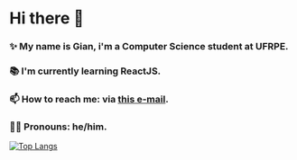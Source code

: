 # Hi there 👋

### ✨ My name is Gian, i'm a Computer Science student at UFRPE.

### 📚 I'm currently learning ReactJS.

<!-- ### 🔨 I’m currently working on...-->

<!-- 🤔 I’m looking for help with ... -->

<!-- 👯 I’m looking to collaborate on... -->

### 📫 How to reach me: via [this e-mail](mailto:gdass8000@gmail.com).

### 🧑🏻 Pronouns: he/him.

<!-- ⚡ Fun fact: ... -->

[![Top Langs](https://github-readme-stats.vercel.app/api/top-langs/?username=gian881&layout=compact&theme=dark&show_icons=true)](https://github.com/anuraghazra/github-readme-stats)
